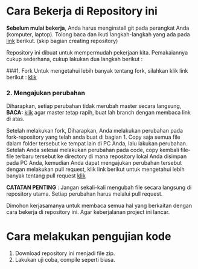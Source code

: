 # Cara Bekerja di Repository ini

**Sebelum mulai bekerja**, Anda harus menginstall git pada perangkat Anda (komputer, laptop). Tolong baca dan ikuti langkah-langkah yang ada pada [link](https://help.github.com/articles/set-up-git/) berikut. (skip bagian creating repository)

Repository ini dibuat untuk mempermudah pekerjaan kita. Pemakaiannya cukup sederhana, cukup lakukan dua langkah berikut :

###1. Fork
Untuk mengetahui lebih banyak tentang fork, silahkan klik link berikut : [klik](https://help.github.com/articles/working-with-forks/)
     
### 2. Mengajukan perubahan

Diharapkan, setiap perubahan tidak merubah master secara langsung, **BACA:** [klik](https://github.com/Kunena/Kunena-Forum/wiki/Create-a-new-branch-with-git-and-manage-branches) agar master tetap rapih, buat lah branch dengan membaca link di atas.

Setelah melakukan fork, Diharapkan, Anda melakukan perubahan pada fork-repository yang telah anda buat di bagian 1. Copy saja semua file dalam folder tersebut ke tempat lain di PC Anda, lalu lakukan perubahan. Setelah Anda selesai melakukan perubahan pada code, copy kembali file-file terbaru tersebut ke directory di mana repository lokal Anda disimpan pada PC Anda, kemudian Anda dapat mengajukan perubahan tersebut dengan melakukan pull request, klik link berikut untuk mengetahui lebih banyak tentang pull request [klik](https://help.github.com/articles/proposing-changes-to-a-project-with-pull-requests/)
    
**CATATAN PENTING** : Jangan sekali-kali mengubah file secara langsung di repository utama. Setiap perubahan harus melalui pull request.
    
Dimohon kerjasamanya untuk membaca semua hal yang berkaitan dengan cara bekerja di repository ini. Agar keberjalanan project ini lancar. 

# Cara melakukan pengujian kode

1. Download repository ini menjadi file zip. 
2. Lakukan uji coba, compile seperti biasa.
